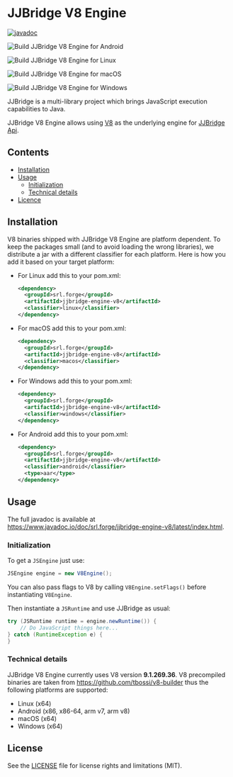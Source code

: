 # JJBridge V8 Engine

[![javadoc](https://javadoc.io/badge2/srl.forge/jjbridge-engine-v8/javadoc.svg)](https://javadoc.io/doc/srl.forge/jjbridge-engine-v8)

![Build JJBridge V8 Engine for Android](https://github.com/Forge-Srl/jjbridge-engine-v8/workflows/Build%20JJBridge%20V8%20Engine%20for%20Android/badge.svg?branch=main)

![Build JJBridge V8 Engine for Linux](https://github.com/Forge-Srl/jjbridge-engine-v8/workflows/Build%20JJBridge%20V8%20Engine%20for%20Linux/badge.svg?branch=main)

![Build JJBridge V8 Engine for macOS](https://github.com/Forge-Srl/jjbridge-engine-v8/workflows/Build%20JJBridge%20V8%20Engine%20for%20macOS/badge.svg?branch=main)

![Build JJBridge V8 Engine for Windows](https://github.com/Forge-Srl/jjbridge-engine-v8/workflows/Build%20JJBridge%20V8%20Engine%20for%20Windows/badge.svg?branch=main)

JJBridge is a multi-library project which brings JavaScript execution capabilities to Java.

JJBridge V8 Engine allows using [V8](https://v8.dev/) as the underlying engine for [JJBridge Api](https://github.com/Forge-Srl/jjbridge-api).

## Contents

- [Installation](#installation)
- [Usage](#usage)
  - [Initialization](#initialization)
  - [Technical details](#technical-details)
- [Licence](#license)

## Installation
V8 binaries shipped with JJBridge V8 Engine are platform dependent. To keep the packages small (and to avoid loading the 
wrong libraries), we distribute a jar with a different classifier for each platform. Here is how you add it based on 
your target platform:

- For Linux add this to your pom.xml:
  ```xml
  <dependency>
    <groupId>srl.forge</groupId>
    <artifactId>jjbridge-engine-v8</artifactId>
    <classifier>linux</classifier>
  </dependency>
  ```
- For macOS add this to your pom.xml:
  ```xml
  <dependency>
    <groupId>srl.forge</groupId>
    <artifactId>jjbridge-engine-v8</artifactId>
    <classifier>macos</classifier>
  </dependency>
  ```
- For Windows add this to your pom.xml:
  ```xml
  <dependency>
    <groupId>srl.forge</groupId>
    <artifactId>jjbridge-engine-v8</artifactId>
    <classifier>windows</classifier>
  </dependency>
  ```
- For Android add this to your pom.xml:
  ```xml
  <dependency>
    <groupId>srl.forge</groupId>
    <artifactId>jjbridge-engine-v8</artifactId>
    <classifier>android</classifier>
    <type>aar</type>
  </dependency>
  ```

## Usage
The full javadoc is available at <https://www.javadoc.io/doc/srl.forge/jjbridge-engine-v8/latest/index.html>.

### Initialization
To get a `JSEngine` just use:
```java
JSEngine engine = new V8Engine();
```
You can also pass flags to V8 by calling `V8Engine.setFlags()` before instantiating `V8Engine`.

Then instantiate a `JSRuntime` and use JJBridge as usual:
```java
try (JSRuntime runtime = engine.newRuntime()) {
    // Do JavaScript things here...
} catch (RuntimeException e) {
}
```

### Technical details
JJBridge V8 Engine currently uses V8 version **9.1.269.36**. V8 precompiled binaries are taken from
<https://github.com/tbossi/v8-builder> thus the following platforms are supported:
- Linux (x64)
- Android (x86, x86-64, arm v7, arm v8)
- macOS (x64)
- Windows (x64)

## License

See the [LICENSE](LICENSE.md) file for license rights and limitations (MIT).

